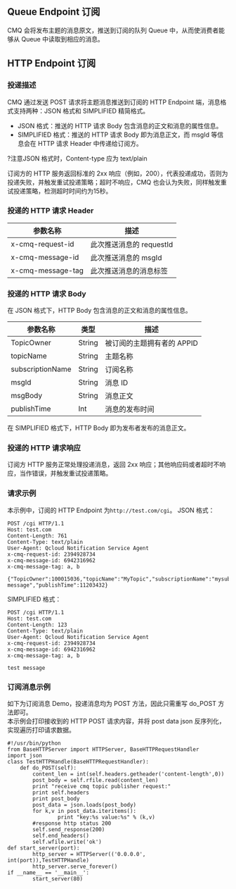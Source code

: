 ##  Queue Endpoint 订阅
CMQ 会将发布主题的消息原文，推送到订阅的队列 Queue 中，从而使消费者能够从 Queue 中读取到相应的消息。

## HTTP Endpoint 订阅

### 投递描述
CMQ 通过发送 POST 请求将主题消息推送到订阅的 HTTP Endpoint 端，消息格式支持两种：JSON 格式和 SIMPLIFIED 精简格式。
- JSON 格式：推送的 HTTP 请求 Body 包含消息的正文和消息的属性信息。
- SIMPLIFIED 格式：推送的 HTTP 请求 Body 即为消息正文，而 msgId 等信息会在 HTTP 请求 Header 中传递给订阅方。

?注意JSON 格式时，Content-type 应为 text/plain

订阅方的 HTTP 服务返回标准的 2xx 响应（例如，200），代表投递成功，否则为投递失败，并触发重试投递策略；超时不响应，CMQ 也会认为失败，同样触发重试投递策略，检测超时时间约为15秒。

### 投递的 HTTP 请求 Header
| 参数名称 | 描述 |
|---------|-------|
| x-cmq-request-id | 此次推送消息的 requestId |
| x-cmq-message-id | 此次推送消息的 msgId |
| x-cmq-message-tag | 此次推送消息的消息标签 |

### 投递的 HTTP 请求 Body
在 JSON 格式下，HTTP Body 包含消息的正文和消息的属性信息。

| 参数名称 | 类型 | 描述 |
|---------|-------|-------|
| TopicOwner |String| 被订阅的主题拥有者的 APPID|
| topicName |String| 主题名称 |
| subscriptionName |String| 订阅名称 |
| msgId |String| 消息 ID |
| msgBody |String| 消息正文 |
| publishTime |Int| 消息的发布时间 |

在 SIMPLIFIED 格式下，HTTP Body 即为发布者发布的消息正文。

### 投递的 HTTP 请求响应
订阅方 HTTP 服务正常处理投递消息，返回 2xx 响应；其他响应码或者超时不响应，当作错误，并触发重试投递策略。

### 请求示例
本示例中，订阅的 HTTP Endpoint 为`http://test.com/cgi`。
JSON 格式：
```
POST /cgi HTTP/1.1
Host: test.com
Content-Length: 761
Content-Type: text/plain
User-Agent: Qcloud Notification Service Agent
x-cmq-request-id: 2394928734
x-cmq-message-id: 6942316962
x-cmq-message-tag: a, b

{"TopicOwner":100015036,"topicName":"MyTopic","subscriptionName":"mysubscription","msgId":"6942316962","msgBody":"test message","publishTime":11203432}
```

SIMPLIFIED 格式：
```
POST /cgi HTTP/1.1
Host: test.com
Content-Length: 123
Content-Type: text/plain
User-Agent: Qcloud Notification Service Agent
x-cmq-request-id: 2394928734
x-cmq-message-id: 6942316962
x-cmq-message-tag: a, b

test message
```

### 订阅消息示例
如下为订阅消息 Demo，投递消息均为 POST 方法，因此只需重写 do_POST 方法即可。   
本示例会打印接收到的 HTTP POST 请求内容，并将 post data json 反序列化，实现遍历打印请求数据。
```
#!/usr/bin/python
from BaseHTTPServer import HTTPServer, BaseHTTPRequestHandler
import json
class TestHTTPHandle(BaseHTTPRequestHandler):
    def do_POST(self):
		content_len = int(self.headers.getheader('content-length',0))
		post_body = self.rfile.read(content_len)
		print "receive cmq topic publisher request:"
		print self.headers
		print post_body
		post_data = json.loads(post_body)
		for k,v in post_data.iteritems():
				print "key:%s value:%s" % (k,v)
		#response http status 200 	
		self.send_response(200)
		self.end_headers()
		self.wfile.write('ok')
def start_server(port):
		http_server = HTTPServer(('0.0.0.0', int(port)),TestHTTPHandle)
		http_server.serve_forever()
if __name__ == '__main__':
		start_server(80)
```
